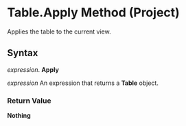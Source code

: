
# Table.Apply Method (Project)

Applies the table to the current view.


## Syntax

 _expression_. **Apply**

 _expression_ An expression that returns a **Table** object.


### Return Value

 **Nothing**

